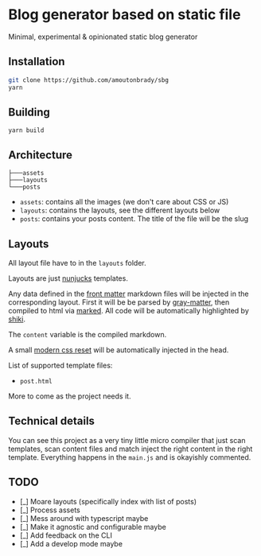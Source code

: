 # Blog generator based on static file

Minimal, experimental & opinionated static blog generator

## Installation

```bash
git clone https://github.com/amoutonbrady/sbg
yarn
```

## Building

`yarn build`


## Architecture

```
├───assets
├───layouts
└───posts
```

* `assets`: contains all the images (we don't care about CSS or JS)
* `layouts`: contains the layouts, see the different layouts below
* `posts`: contains your posts content. The title of the file will be the slug

## Layouts

All layout file have to in the `layouts` folder.

Layouts are just [nunjucks](https://mozilla.github.io/) templates.

Any data defined in the [front matter](https://jekyllrb.com/docs/front-matter/) markdown files will be injected in the corresponding layout. First it will be be parsed by [gray-matter](https://github.com/jonschlinkert/gray-matter), then compiled to html via [marked](https://marked.js.org/). All code will be automatically highlighted by [shiki](https://github.com/octref/shiki).

The `content` variable is the compiled markdown.

A small [modern css reset](https://github.com/hankchizljaw/modern-css-reset) will be automatically injected in the head.

List of supported template files:

* `post.html`

More to come as the project needs it.

## Technical details

You can see this project as a very tiny little micro compiler that just scan templates, scan content files and match inject the right content in the right template. Everything happens in the `main.js` and is okayishly commented.

## TODO

* [_] Moare layouts (specifically index with list of posts)
* [_] Process assets
* [_] Mess around with typescript maybe
* [_] Make it agnostic and configurable maybe
* [_] Add feedback on the CLI
* [_] Add a develop mode maybe